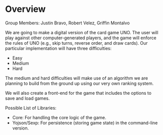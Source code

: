 # Overview

Group Members: Justin Bravo, Robert Velez, Griffin Montalvo

We are going to make a digital version of the card game UNO. The user will play against other computer-generated players, and the game will enforce the rules of UNO (e.g., skip turns, reverse order, and draw cards). Our particular implementation will have three difficulties:

- Easy
- Medium
- Hard

The medium and hard difficulties will make use of an algorithm we are planning to build from the ground up using our very own ranking system.

We will also create a front-end for the game that includes the options to save and load games.


Possible List of Libraries:
- Core: For handling the core logic of the game.
- Yojson/Sexp: For persistence (storing game state) in the command-line version.


